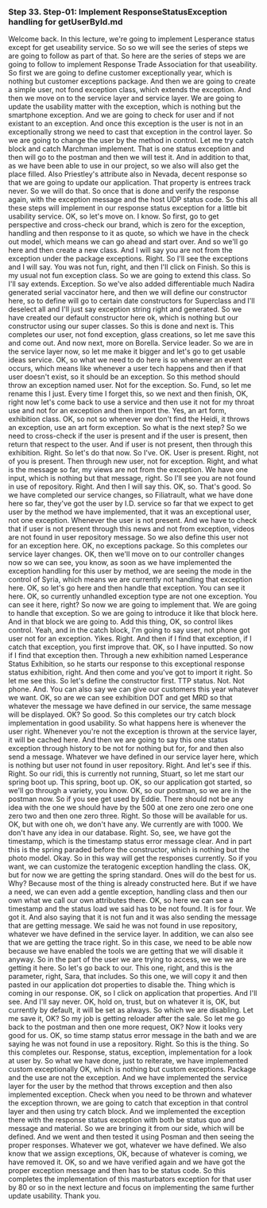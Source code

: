 ### Step 33. Step-01: Implement ResponseStatusException handling for getUserById.md
Welcome back. In this lecture, we're going to implement Lesperance status except for get useability service. So so we will see the series of steps we are going to follow as part of that. So here are the series of steps we are going to follow to implement Response Trade Association for that useability. So first we are going to define customer exceptionally year, which is nothing but customer exceptions package. And then we are going to create a simple user, not fond exception class, which extends the exception. And then we move on to the service layer and service layer. We are going to update the usability matter with the exception, which is nothing but the smartphone exception. And we are going to check for user and if not existant to an exception. And once this exception is the user is not in an exceptionally strong we need to cast that exception in the control layer. So we are going to change the user by the method in control. Let me try catch block and catch Marchman implement. That is one status exception and then will go to the postman and then we will test it. And in addition to that, as we have been able to use in our project, so we also will also get the place filled. Also Priestley's attribute also in Nevada, decent response so that we are going to update our application. That property is entrees track never. So we will do that. So once that is done and verify the response again, with the exception message and the host UDP status code. So this all these steps will implement in our response status exception for a little bit usability service. OK, so let's move on. I know. So first, go to get perspective and cross-check our brand, which is zero for the exception, handling and then response to it as quote, so which we have in the check out model, which means we can go ahead and start over. And so we'll go here and then create a new class. And I will say you are not from the exception under the package exceptions. Right. So I'll see the exceptions and I will say. You was not fun, right, and then I'll click on Finish. So this is my usual not fun exception class. So we are going to extend this class. So I'll say extends. Exception. So we've also added differentiable much Nadira generated serial vaccinator here, and then we will define our constructor here, so to define will go to certain date constructors for Superclass and I'll deselect all and I'll just say exception string right and generated. So we have created our default constructor here ok, which is nothing but our constructor using our super classes. So this is done and next is. This completes our user, not fond exception, glass creations, so let me save this and come out. And now next, more on Borella. Service leader. So we are in the service layer now, so let me make it bigger and let's go to get usable ideas service. OK, so what we need to do here is so whenever an event occurs, which means like whenever a user tech happens and then if that user doesn't exist, so it should be an exception. So this method should throw an exception named user. Not for the exception. So. Fund, so let me rename this I just. Every time I forget this, so we next and then finish, OK, right now let's come back to use a service and then use it not for my throat use and not for an exception and then import the. Yes, an art form, exhibition class. OK, so not so whenever we don't find the Heidi, it throws an exception, use an art form exception. So what is the next step? So we need to cross-check if the user is present and if the user is present, then return that respect to the user. And if user is not present, then through this exhibition. Right. So let's do that now. So I've. OK. User is present. Right, not of you is present. Then through new user, not for exception. Right, and what is the message so far, my views are not from the exception. We have one input, which is nothing but that message, right. So I'll see you are not found in use of repository. Right. And then I will say this. OK, so. That's good. So we have completed our service changes, so Filiatrault, what we have done here so far, they've got the user by I.D. service so far that we expect to get user by the method we have implemented, that it was an exceptional user, not one exception. Whenever the user is not present. And we have to check that if user is not present through this news and not from exception, videos are not found in user repository message. So we also define this user not for an exception here. OK, no exceptions package. So this completes our service layer changes. OK, then we'll move on to our controller changes now so we can see, you know, as soon as we have implemented the exception handling for this user by method, we are seeing the mode in the control of Syria, which means we are currently not handling that exception here. OK, so let's go here and then handle that exception. You can see it here. OK, so currently unhandled exception type are not one exception. You can see it here, right? So now we are going to implement that. We are going to handle that exception. So we are going to introduce it like that block here. And in that block we are going to. Add this thing, OK, so control likes control. Yeah, and in the catch block, I'm going to say user, not phone got user not for an exception. Yikes. Right. And then if I find that exception, if I catch that exception, you first improve that. OK, so I have inputted. So now if I find that exception then. Through a new exhibition named Lesperance Status Exhibition, so he starts our response to this exceptional response status exhibition, right. And then come and you've got to import it right. So let me see this. So let's define the constructor first. TTP status. Not. Not phone. And. You can also say we can give our customers this year whatever we want. OK, so are we can see exhibition DOT and get MRD so that whatever the message we have defined in our service, the same message will be displayed. OK? So good. So this completes our try catch block implementation in good usability. So what happens here is whenever the user right. Whenever you're not the exception is thrown at the service layer, it will be cached here. And then we are going to say this one status exception through history to be not for nothing but for, for and then also send a message. Whatever we have defined in our service layer here, which is nothing but user not found in user repository. Right. And let's see if this. Right. So our ridi, this is currently not running, Stuart, so let me start our spring boot up. This spring, boot up. OK, so our application got started, so we'll go through a variety, you know. OK, so our postman, so we are in the postman now. So if you see get used by Eddie. There should not be any idea with the one we should have by the 500 at one zero one zero one one zero two and then one zero three. Right. So those will be available for us. OK, but with one oh, we don't have any. We currently are with 1000. We don't have any idea in our database. Right. So, see, we have got the timestamp, which is the timestamp status error message clear. And in part this is the spring paraded before the constructor, which is nothing but the photo model. Okay. So in this way will get the responses currently. So if you want, we can customize the teratogenic exception handling the class. OK, but for now we are getting the spring standard. Ones will do the best for us. Why? Because most of the thing is already constructed here. But if we have a need, we can even add a gentle exception, handling class and then our own what we call our own attributes there. OK, so here we can see a timestamp and the status load we said has to be not found. It is for four. We got it. And also saying that it is not fun and it was also sending the message that are getting message. We said he was not found in use repository, whatever we have defined in the service layer. In addition, we can also see that we are getting the trace right. So in this case, we need to be able now because we have enabled the tools we are getting that we will disable it anyway. So in the part of the user we are trying to access, we we we are getting it here. So let's go back to our. This one, right, and this is the parameter, right, Sara, that includes. So this one, we will copy it and then pasted in our application dot properties to disable the. Thing which is coming in our response. OK, so I click on application that properties. And I'll see. And I'll say never. OK, hold on, trust, but on whatever it is, OK, but currently by default, it will be set as always. So which we are disabling. Let me save it, OK? So my job is getting reloader after the sale. So let me go back to the postman and then one more request, OK? Now it looks very good for us. OK, so time stamp status error message in the bath and we are saying he was not found in use a repository. Right. So this is the thing. So this completes our. Response, status, exception, implementation for a look at user by. So what we have done, just to reiterate, we have implemented custom exceptionally OK, which is nothing but custom exceptions. Package and the use are not the exception. And we have implemented the service layer for the user by the method that throws exception and then also implemented exception. Check when you need to be thrown and whatever the exception thrown, we are going to catch that exception in that control layer and then using try catch block. And we implemented the exception there with the response status exception with both be status quo and message and material. So we are bringing it from our side, which will be defined. And we went and then tested it using Posman and then seeing the proper responses. Whatever we got, whatever we have defined. We also know that we assign exceptions, OK, because of whatever is coming, we have removed it. OK, so and we have verified again and we have got the proper exception message and then has to be status code. So this completes the implementation of this masturbators exception for that user by 80 or so in the next lecture and focus on implementing the same further update usability. Thank you. 
